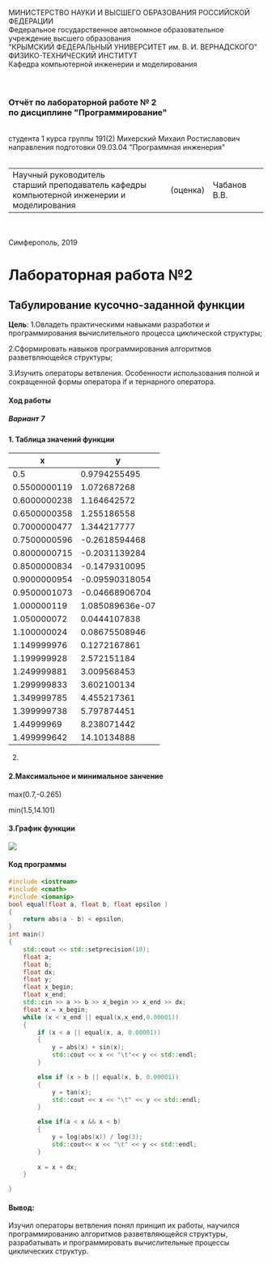 
МИНИСТЕРСТВО НАУКИ  И ВЫСШЕГО ОБРАЗОВАНИЯ РОССИЙСКОЙ ФЕДЕРАЦИИ  
Федеральное государственное автономное образовательное учреждение высшего образования  
"КРЫМСКИЙ ФЕДЕРАЛЬНЫЙ УНИВЕРСИТЕТ им. В. И. ВЕРНАДСКОГО"  
ФИЗИКО-ТЕХНИЧЕСКИЙ ИНСТИТУТ  
Кафедра компьютерной инженерии и моделирования
<br/><br/>
​
### Отчёт по лабораторной работе № 2<br/> по дисциплине "Программирование"
<br/>
​
студента 1 курса группы 191(2)  
Михерский Михаил Ростиславович
направления подготовки 09.03.04 "Программная инженерия"  
<br/>
​
<table>
<tr><td>Научный руководитель<br/> старший преподаватель кафедры<br/> компьютерной инженерии и моделирования</td>
<td>(оценка)</td>
<td>Чабанов В.В.</td>
</tr>
</table>
<br/><br/>
​
Симферополь, 2019

# Лабораторная работа №2

## Табулирование кусочно-заданной функции


**Цель**: 1.Овладеть практическими навыками разработки и программирования вычислительного процесса циклической структуры;

2.Сформировать навыков программирования алгоритмов разветвляющейся структуры;

3.Изучить операторы ветвления. Особенности использования полной и сокращенной формы оператора if и тернарного оператора.
#### Ход работы
##### Вариант 7
#### 1. Таблица значений функции
| x             | y             |
| ------------- | ------------- |
0.5    | 0.9794255495
0.5500000119 |   1.072687268
0.6000000238 |  1.164642572
0.6500000358 | 1.255186558
0.7000000477 |1.344217777
0.7500000596 |   -0.2618594468
0.8000000715 |  -0.2031139284
0.8500000834 |  -0.1479310095
0.9000000954 |  -0.09590318054
0.9500001073 |  -0.04668906704
1.000000119  |  1.085089636e-07
1.050000072  |  0.0444107838
1.100000024  | 0.08675508946
1.149999976  |   0.1272167861
1.199999928  |   2.572151184
1.249999881  |   3.009568453
1.299999833  |   3.602100134
1.349999785  |   4.455217361
1.399999738  |   5.797874451
1.44999969   |   8.238071442
1.499999642  |   14.10134888
2.
#### 2.Максимальное и минимальное занчение 
max(0.7,-0.265) 

min(1.5,14.101)
#### 3.График функции 
![](https://raw.githubusercontent.com/M-850/Task.1_1/master/Laba_2/График.png)
#### Код программы 
``` c++ 
#include <iostream>
#include <cmath>
#include <iomanip>
bool equal(float a, float b, float epsilon )
{
	return abs(a - b) < epsilon;
}
int main()
{
	std::cout << std::setprecision(10);
	float a;
	float b;
	float dx;
	float y;
	float x_begin;
	float x_end;
	std::cin >> a >> b >> x_begin >> x_end >> dx;
	float x = x_begin;
	while (x < x_end || equal(x,x_end,0.00001))
	{	
		if (x < a || equal(x, a, 0.00001))
		{
			y = abs(x) + sin(x);
			std::cout << x << "\t"<< y << std::endl;
		}

		else if (x > b || equal(x, b, 0.00001))
		{
			y = tan(x);
			std::cout << x << "\t" << y << std::endl;
		}

		else if(a < x && x < b)
		{
			y = log(abs(x)) / log(3);
			std::cout<< x << "\t" << y << std::endl;
		}
		
		x = x + dx;
	}

}
```

 #### Вывод:
 Изучил операторы ветвления понял принцип их работы, научился программированию алгоритмов разветвляющейся структуры, разрабатывать и программировать вычислительные процессы  циклических структур.

 